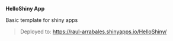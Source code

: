 **HelloShiny App**

Basic template for shiny apps

> Deployed to: https://raul-arrabales.shinyapps.io/HelloShiny/ 
